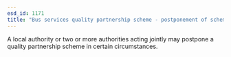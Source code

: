 ```yaml
---
esd_id: 1171
title: "Bus services quality partnership scheme - postponement of scheme"
---
```


A local authority or two or more authorities acting jointly may postpone a quality partnership scheme in certain circumstances.

